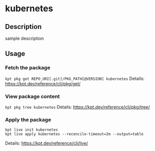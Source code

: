 # kubernetes

## Description
sample description

## Usage

### Fetch the package
`kpt pkg get REPO_URI[.git]/PKG_PATH[@VERSION] kubernetes`
Details: https://kpt.dev/reference/cli/pkg/get/

### View package content
`kpt pkg tree kubernetes`
Details: https://kpt.dev/reference/cli/pkg/tree/

### Apply the package
```
kpt live init kubernetes
kpt live apply kubernetes --reconcile-timeout=2m --output=table
```
Details: https://kpt.dev/reference/cli/live/
